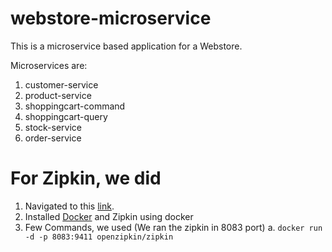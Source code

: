 # webstore-microservice
This is a microservice based application for a Webstore.

Microservices are:
1. customer-service
2. product-service
3. shoppingcart-command
4. shoppingcart-query
5. stock-service
6. order-service

# For Zipkin, we did
1. Navigated to this [link](https://zipkin.io/pages/quickstart). 
2. Installed [Docker](https://runnable.com/docker/install-docker-on-macos) and Zipkin using docker
3. Few Commands, we used (We ran the zipkin in 8083 port)
   a. `docker run -d -p 8083:9411 openzipkin/zipkin` 